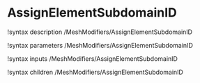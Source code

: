 <!-- MOOSE Documentation Stub: Remove this when content is added. -->

# AssignElementSubdomainID

!syntax description /MeshModifiers/AssignElementSubdomainID

!syntax parameters /MeshModifiers/AssignElementSubdomainID

!syntax inputs /MeshModifiers/AssignElementSubdomainID

!syntax children /MeshModifiers/AssignElementSubdomainID
